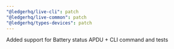 ```yaml
---
"@ledgerhq/live-cli": patch
"@ledgerhq/live-common": patch
"@ledgerhq/types-devices": patch
---
```


Added support for Battery status APDU + CLI command and tests

